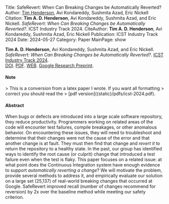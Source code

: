 Title: SafeRevert: When Can Breaking Changes be Automatically Reverted?
Author: <a href="http://hackthology.com">Tim Henderson</a>,  Avi Kondareddy, Sushmita Azad, Eric Nickell
Citation: <strong>Tim A. D. Henderson</strong>, Avi Kondareddy, Sushmita Azad, and Eric Nickell. <i>SafeRevert: When Can Breaking Changes be Automatically Reverted?</i>. ICST Industry Track 2024.
CiteAuthor: <strong>Tim A. D. Henderson</strong>, Avi Kondareddy, Sushmita Azad, Eric Nickell
Publication: ICST Industry Track 2024
Date: 2024-05-27
Category: Paper
MainPage: show

**Tim A. D. Henderson**, Avi Kondareddy, Sushmita Azad, and Eric Nickell.
*SafeRevert: When Can Breaking Changes be Automatically Reverted?*.  [ICST Industry Track 2024](https://conf.researchr.org/details/icst-2024/icst-2024-industry/7/SafeRevert-When-Can-Breaking-Changes-be-Automatically-Reverted-).
<br/>
[DOI](http://tba).
[PDF]({static}/pdfs/icst-2024.pdf).
[WEB]({filename}/papers/2024-icst.md).
[Google Research Preprint](http://tba).

<h4>Note</h4>
> This is a conversion from a latex paper I wrote. If you want all formatting
> correct you should read the
> [pdf version]({static}/pdfs/icst-2024.pdf).

#### Abstract

When bugs or defects are introduced into a large scale software repository,
they reduce productivity. Programmers working on related areas of the code
will encounter test failures, compile breakages, or other anomalous behavior.
On encountering these issues, they will need to troubleshoot and determine
that their changes were not the cause of the error and that another change is
at fault. They must then find that change and *revert it* to return the
repository to a healthy state. In the past, our group has identified ways to
identify the root cause (or culprit) change that introduced a test failure
even when the test is flaky. This paper focuses on a related issue: at what
point does the Continuous Integration system have enough evidence to support
*automatically reverting a change*? We will motivate the problem, provide
several methods to address it, and empirically evaluate our solution on a
large set (25,137) of real-world breaking changes that occurred at
Google. SafeRevert improved recall (number of changes recommend for reversion)
by 2x over the baseline method while meeting our safety criterion.

<script src="https://cdnjs.cloudflare.com/ajax/libs/mathjax/2.7.4/latest.js?config=TeX-AMS-MML_HTMLorMML" type="text/javascript"></script>

